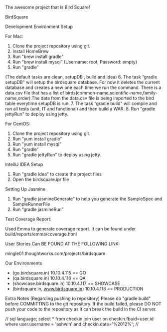 The awesome project that is Bird Square!

BirdSquare

Development Environment Setup

For Mac:

1. Clone the project repository using git.
2. Install HomeBrew
3. Run "brew install gradle"
4. Run “brew install mysql” (Username: root, Password: empty)
5. Run "gradle”

(The default tasks are clean, setupDB , build and idea)
6. The task “gradle setupDB" will setup the birdsquare database. For now it deletes the current database and creates a new one each time we run the command.
   There is a data.csv file that has a list of birds(common-name,scientific-name,family-name,order).The data from the data.csv file is being imported to the bird table everytime setupDB is run.
7. The task “gradle build" will compile and run all tests (unit, IT and functional) and then build a WAR.
8. Run "gradle jettyRun" to deploy using jetty.


For CentOS:

1. Clone the project repository using git.
2. Run “yum install gradle"
3. Run "yum install mysql”
4. Run "gradle”
5. Run "gradle jettyRun" to deploy using jetty.

IntelliJ IDEA Setup

1.	Run "gradle idea" to create the project files
2.	Open the birdsquare.ipr file

Setting Up Jasmine

1. Run "gradle jasmineGenerate" to help you generate the SampleSpec and SampleRunnerFile
2. Run “gradle jasmineRun”



Test Coverage Report:

Used Emma to generate coverage report. It can be found under build/reports/emma/coverage.html

User Stories Can BE FOUND AT THE FOLLOWING LINK:

mingle01.thoughtworks.com/projects/birdsquare


Our Environments

* (go.birdsquare.in) 10.10.4.115 == GO
* (qa.birdsquare.in) 10.10.4.116 == QA
* (showcase.birdsquare.in) 10.10.4.117 == SHOWCASE
* (birdsquare.in, www.birdsquare.in) 10.10.4.118 == PRODUCTION


Extra Notes (Regarding pushing to repository)
Please do "gradle build" before COMMITTING to the git repository.
If the build failed, please DO NOT push your code to the repository as it can break the build in the CI server.

//
sql language;
select * from checkin
join user
on checkin.fbuid=user.id
where user.username = 'ashwin'
  and checkin.date='%2012%';
//